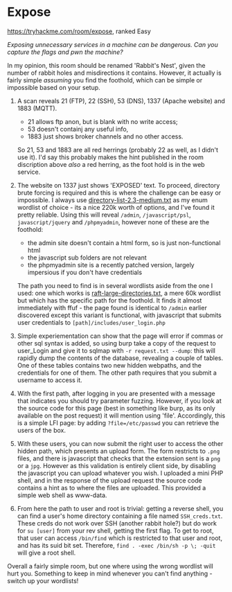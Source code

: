 # Expose

https://tryhackme.com/room/expose, ranked Easy

*Exposing unnecessary services in a machine can be dangerous. Can you capture the flags and pwn the machine?*

In my opinion, this room should be renamed 'Rabbit's Nest', given the number of rabbit holes and misdirections it contains. However, it actually is fairly simple *assuming* you find the foothold, which can be simple or impossible based on your setup.

1. A scan reveals 21 (FTP), 22 (SSH), 53 (DNS), 1337 (Apache website) and 1883 (MQTT).

   - 21 allows ftp anon, but is blank with no write access;
   - 53 doesn't containj any useful info,
   - 1883 just shows broker channels and no other access.
   
   So 21, 53 and 1883 are all red herrings (probably 22 as well, as I didn't use it). I'd say this probably makes the hint published in the room discription above *also* a red herring, as the foot hold is in the web service.

3. The website on 1337 just shows 'EXPOSED' text. To proceed, directory brute forcing is required and this is where the challenge can be easy or impossible. I always use [directory-list-2.3-medium.txt](https://github.com/danielmiessler/SecLists/blob/master/Discovery/Web-Content/directory-list-2.3-medium.txt) as my enum wordlist of choice - its a nice 220k worth of options, and I've found it pretty reliable. Using this will reveal `/admin`, `/javascript/psl`, `javascript/jquery` and `/phpmyadmin`, however none of these are the foothold:

     - the admin site doesn't contain a html form, so is just non-functional html
     - the javascript sub folders are not relevant
     - the phpmyadmin site is a recently patched version, largely impersious if you don't have credentials

   The path you need to find is in several wordlists aside from the one I used: one which works is [raft-large-directories.txt](https://github.com/danielmiessler/SecLists/blob/master/Discovery/Web-Content/raft-large-directories.txt), a mere 60k wordlist but which has the specific path for the foothold. It finds it almost immediately with ffuf - the page found is identical to `/admin` earlier discovered except this variant is functional, with javascript that submits user credentials to `[path]/includes/user_login.php`

4. Simple experiementation can show that the page will error if commas or other sql syntax is added, so using burp take a copy of the request to user_Login and give it to sqlmap with `-r request.txt --dump`: this will rapidly dump the contents of the database, revealing a couple of tables. One of these tables contains two new hidden webpaths, and the credentials for one of them. The other path requires that you submit a username to access it.

5. With the first path, after logging in you are presented with a message that indicates you should try parameter fuzzing. However, if you look at the source code for this page (best in something like burp, as its only available on the post request) it will mention using 'file'. Accordingly, this is a simple LFI page: by adding `?file=/etc/passwd` you can retrieve the users of the box.

6. With these users, you can now submit the right user to access the other hidden path, which presents an upload form. The form restricts to `.png` files, and there is javascript that checks that the extension sent is a `png` or a `jpg`. However as this validation is entirely client side, by disabling the javascript you can upload whatever you wish. I uploaded a mini PHP shell, and in the response of the upload request the source code contains a hint as to where the files are uploaded. This provided a simple web shell as www-data.

7. From here the path to user and root is trivial: getting a reverse shell, you can find a user's home directory containing a file named `SSH_creds.txt`. These creds do not work over SSH (another rabbit hole?) but do work for `su [user]` from your rev shell, getting the first flag. To get to root, that user can access `/bin/find` which is restricted to that user and root, and has its suid bit set. Therefore, `find . -exec /bin/sh -p \; -quit` will give a root shell.

Overall a fairly simple room, but one where using the wrong wordlist will hurt you. Something to keep in mind whenever you can't find anything - switch up your wordlists!
